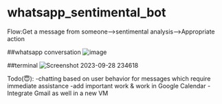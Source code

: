 # whatsapp_sentimental_bot
Flow:Get a message from someone-->sentimental analysis-->Appropriate action

##whatsapp conversation
![image](https://github.com/Ajitesh72/whatsapp_sentimental_bot/assets/95878363/8191e707-f038-4d7a-9273-d4c5449497f2)

##terminal
![Screenshot 2023-09-28 234618](https://github.com/Ajitesh72/whatsapp_sentimental_bot/assets/95878363/40da4f25-4205-4af9-9192-fa7482843e0b)

Todo(😇):
-chatting based on user behavior for messages which require immediate assistance
-add important work & work in Google Calendar
-Integrate Gmail as well in a new VM
